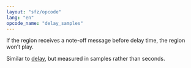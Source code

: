 ```yaml
---
layout: "sfz/opcode"
lang: "en"
opcode_name: "delay_samples"
---
```


If the region receives a note-off message before delay time, the region won’t play.

Similar to [delay](delay), but measured in samples rather than seconds.
